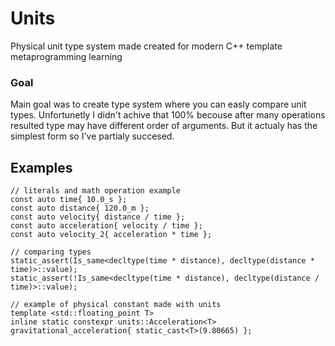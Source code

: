 # Units
Physical unit type system made created for modern C++ template metaprogramming learning  

### Goal
Main goal was to create type system where you can easly compare unit types. Unfortunetly I didn't achive that 100% becouse after many operations resulted type may have different order of arguments. But it actualy has the simplest form so I've partialy succesed. 

## Examples
```
// literals and math operation example
const auto time{ 10.0_s };
const auto distance{ 120.0_m };
const auto velocity{ distance / time };
const auto acceleration{ velocity / time };
const auto velocity_2{ acceleration * time };

// comparing types
static_assert(Is_same<decltype(time * distance), decltype(distance * time)>::value);
static_assert(!Is_same<decltype(time * distance), decltype(distance / time)>::value);

// example of physical constant made with units
template <std::floating_point T>
inline static constexpr units::Acceleration<T> gravitational_acceleration{ static_cast<T>(9.80665) };
```
